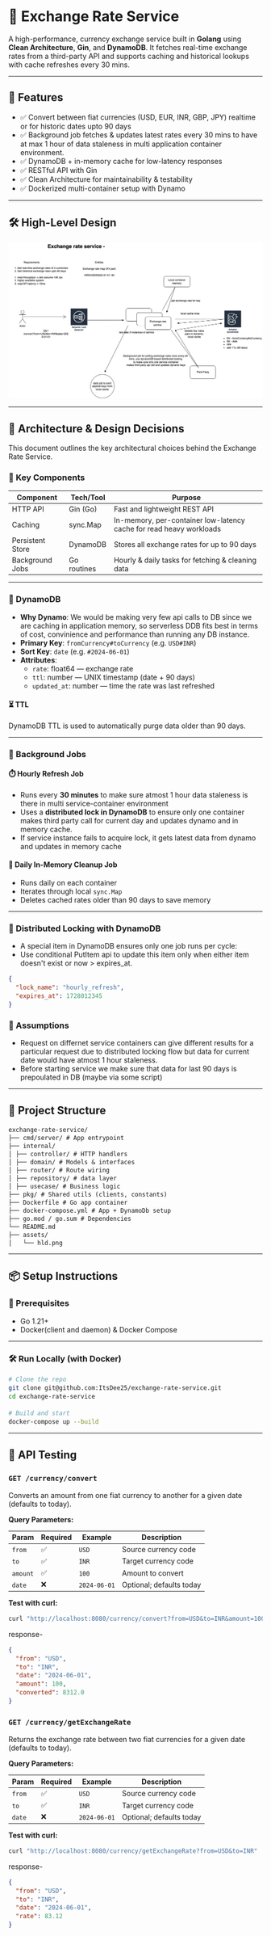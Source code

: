 # 💱 Exchange Rate Service

A high-performance, currency exchange service built in **Golang** using **Clean Architecture**, **Gin**, and **DynamoDB**. It fetches real-time exchange rates from a third-party API and supports caching and historical lookups with cache refreshes every 30 mins.

---

## 🚀 Features

- ✅ Convert between fiat currencies (USD, EUR, INR, GBP, JPY) realtime or for historic dates upto 90 days
- ✅ Background job fetches & updates latest rates every 30 mins to have at max 1 hour of data staleness in multi application container    environment.
- ✅ DynamoDB + in-memory cache for low-latency responses
- ✅ RESTful API with Gin
- ✅ Clean Architecture for maintainability & testability
- ✅ Dockerized multi-container setup with Dynamo

---

## 🛠 High-Level Design

![HLD Diagram](assets/hld.png)

---

## 🧠 Architecture & Design Decisions

This document outlines the key architectural choices behind the Exchange Rate Service.

### 🧱 Key Components

| Component            | Tech/Tool         | Purpose                                                                 |
|----------------------|-------------------|-------------------------------------------------------------------------|
| HTTP API             | Gin (Go)          | Fast and lightweight REST API                                          |
| Caching              | sync.Map          | In-memory, per-container low-latency cache for read heavy workloads    |
| Persistent Store     | DynamoDB          | Stores all exchange rates for up to 90 days                            |
| Background Jobs      | Go routines       | Hourly & daily tasks for fetching & cleaning data                      |

---


### 🧠 DynamoDB

- **Why Dynamo**: We would be making very few api calls to DB since we are caching in application memory, so serverless DDB fits best in terms of cost, convinience and performance than running any DB instance.
- **Primary Key**: `fromCurrency#toCurrency` (e.g. `USD#INR`)
- **Sort Key**: `date` (e.g. `#2024-06-01`)
- **Attributes**:
  - `rate`: float64 — exchange rate
  - `ttl`: number — UNIX timestamp (date + 90 days)
  - `updated_at`: number — time the rate was last refreshed

#### ⏳ TTL
DynamoDB TTL is used to automatically purge data older than 90 days.

---

### 🔁 Background Jobs

#### ⏱️ Hourly Refresh Job
- Runs every **30 minutes** to make sure atmost 1 hour data staleness is there in multi service-container environment
- Uses a **distributed lock in DynamoDB** to ensure only one container makes third party call for current day and updates dynamo and in memory cache.
- If service instance fails to acquire lock, it gets latest data from dynamo and updates in memory cache


#### 🧹 Daily In-Memory Cleanup Job
- Runs daily on each container
- Iterates through local `sync.Map`
- Deletes cached rates older than 90 days to save memory

---

### 🔐 Distributed Locking with DynamoDB

 - A special item in DynamoDB ensures only one job runs per cycle:
 - Use conditional PutItem api to update this item only when either item doesn't exist or now > expires_at.

```json
{
  "lock_name": "hourly_refresh",
  "expires_at": 1728012345
}
```

### 🔐 Assumptions

 - Request on differnet service containers can give different results for a particular request due to distributed locking flow but data for current date would have atmost 1 hour staleness.
 - Before starting service we make sure that data for last 90 days is prepoulated in DB (maybe via some script)

---

## 🧱 Project Structure

```text
exchange-rate-service/
├── cmd/server/ # App entrypoint
├── internal/
│ ├── controller/ # HTTP handlers
│ ├── domain/ # Models & interfaces
│ ├── router/ # Route wiring
│ ├── repository/ # data layer
│ ├── usecase/ # Business logic
├── pkg/ # Shared utils (clients, constants)
├── Dockerfile # Go app container
├── docker-compose.yml # App + DynamoDb setup
├── go.mod / go.sum # Dependencies
└── README.md
├── assets/
│   └── hld.png
```
---

## 📦 Setup Instructions

### 🔧 Prerequisites

- Go 1.21+
- Docker(client and daemon) & Docker Compose

---

### 🛠️ Run Locally (with Docker)

```bash
# Clone the repo
git clone git@github.com:ItsDee25/exchange-rate-service.git
cd exchange-rate-service

# Build and start
docker-compose up --build
```
--- 

## 🧪 API Testing

### `GET /currency/convert`

Converts an amount from one fiat currency to another for a given date (defaults to today).

**Query Parameters:**

| Param   | Required | Example      | Description              |
|---------|----------|--------------|--------------------------|
| `from`  | ✅        | `USD`        | Source currency code     |
| `to`    | ✅        | `INR`        | Target currency code     |
| `amount`| ✅        | `100`        | Amount to convert        |
| `date`  | ❌        | `2024-06-01` | Optional; defaults today |

**Test with curl:**

```bash
curl "http://localhost:8080/currency/convert?from=USD&to=INR&amount=100"
```

response-
```json
{
  "from": "USD",
  "to": "INR",
  "date": "2024-06-01",
  "amount": 100,
  "converted": 8312.0
}
```

### `GET /currency/getExchangeRate`

Returns the exchange rate between two fiat currencies for a given date (defaults to today).

**Query Parameters:**

| Param   | Required | Example      | Description              |
|---------|----------|--------------|--------------------------|
| `from`  | ✅        | `USD`        | Source currency code     |
| `to`    | ✅        | `INR`        | Target currency code     |
| `date`  | ❌        | `2024-06-01` | Optional; defaults today |

**Test with curl:**

```bash
curl "http://localhost:8080/currency/getExchangeRate?from=USD&to=INR"
```

response-
```json
{
  "from": "USD",
  "to": "INR",
  "date": "2024-06-01",
  "rate": 83.12
}
```
